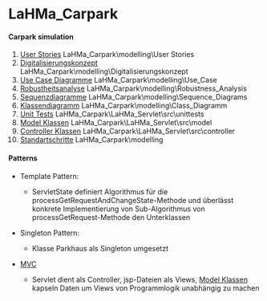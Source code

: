 ﻿# LaHMa_Carpark
#### Carpark simulation

1. [User Stories](https://github.com/Filsball/LaHMa_Carpark/blob/master/modelling/User%20Stories.docx) LaHMa_Carpark\modelling\User Stories
2. [Digitalisierungskonzept](https://github.com/Filsball/LaHMa_Carpark/blob/master/modelling/Digitalisierungskonzept.docx)	LaHMa_Carpark\modelling\Digitalisierungskonzept
3. [Use Case Diagramme](https://github.com/Filsball/LaHMa_Carpark/tree/master/modelling/Use_Case)		LaHMa_Carpark\modelling\Use_Case
4. [Robustheitsanalyse](https://github.com/Filsball/LaHMa_Carpark/tree/master/modelling/Robustness_Analysis)		LaHMa_Carpark\modelling\Robustness_Analysis
5. [Sequenzdiagramme](https://github.com/Filsball/LaHMa_Carpark/tree/master/modelling/Sequence_Diagrams)		LaHMa_Carpark\modelling\Sequence_Diagrams
6. [Klassendiagramm](https://github.com/Filsball/LaHMa_Carpark/tree/master/modelling/Class_Diagramm)		LaHMa_Carpark\modelling\Class_Diagramm
7. [Unit Tests](https://github.com/Filsball/LaHMa_Carpark/tree/master/LaHMa_Servlet/src/unittests)			LaHMa_Carpark\LaHMa_Servlet\src\unittests
8. [Model Klassen](https://github.com/Filsball/LaHMa_Carpark/tree/master/LaHMa_Servlet/src/model) 		LaHMa_Carpark\LaHMa_Servlet\src\model
9. [Controller Klassen](https://github.com/Filsball/LaHMa_Carpark/tree/master/LaHMa_Servlet/src/controller)		LaHMa_Carpark\LaHMa_Servlet\src\controller
10. [Standartschritte](https://github.com/Filsball/LaHMa_Carpark/blob/master/modelling/Standardschritte.docx) LaHMa_Carpark\modelling

#### Patterns
- Template Pattern:
	- ServletState definiert Algorithmus für die 
	processGetRequestAndChangeState-Methode	und überlässt 
	konkrete Implementierung von Sub-Algorithmus von
	processGetRequest-Methode
	den Unterklassen

- Singleton Pattern:
	- Klasse Parkhaus als Singleton umgesetzt
- [MVC](https://www.youtube.com/watch?v=YYvOGPMLVDo)
	- Servlet dient als Controller, jsp-Dateien als Views, [Model Klassen](https://github.com/Filsball/LaHMa_Carpark/tree/master/LaHMa_Servlet/src/model) kapseln Daten um Views von Programmlogik unabhängig zu machen
